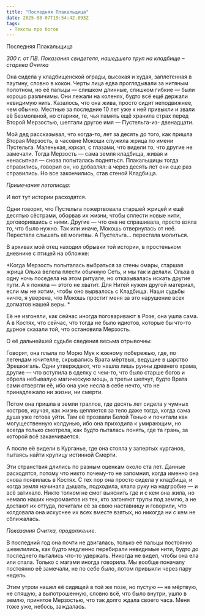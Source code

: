 ```yaml
---
title: "Последняя Плакальщица"
date: 2025-08-07T19:54:42.093Z
tags:
 - Тексты про богов
---
```


Последняя Плакальщица

*300 г. от ПВ. Показания свидетеля, нашедшего труп на кладбище – старика
Очитка*

Она сидела у кладбищенской ограды, высокая и худая, заплетенная в
паутину, словно в кокон. Черты лица едва проглядывали за нитяным
полотном, но её пальцы — слишком длинные, слишком гибкие — были хорошо
различимы. Они лежали на коленях, будто всё ещё держали невидимую нить.
Казалось, что она жива, просто сидит неподвижнее, чем обычно. Местные за
последние 10 лет уже к ней привыкли и звали её Безмолвной, но старики,
те, чья память ещё хранила страх перед Второй Мерзостью, шептали другое
имя — Пустельга-из- двенадцати. 

Мой дед рассказывал, что когда-то, лет за десять до того, как пришла
Вторая Мерзость, в часовне Мокоши служила жрица по имени Пустельга.
Маленькая, юркая, с глазами, что видели то, что другие не замечали.
Тогда Мерзость — сама земля кладбища, живая и ненасытная — снова
попыталась подняться. Плакальщицы тогда справились, говорил он, но
добавлял: а через десять лет они еще раз справились. Но все закончились,
став стеной Кладбища. 

*Примечания летописца:*

И вот тут истории расходятся.

Одни говорят, что Пустельга пожертвовала старшей жрицей и ещё десятью
сёстрами, оборвав их жизни, чтобы сплести новые нити, договорившись с
ними. Другие — что она не спрашивала, просто взяла то, что было нужно.
Так или иначе, Мокошь отвернулась от неё. Перестала слышать её молитвы.
А Пустельга... перестала молиться.

В архивах мой отец находил обрывки той истории, в простеньком дневнике с
птицей на обложке: 

*Когда Мерзость попыталась выбраться за стены омары, старшая жрица Ольха
велела плести обычную Сеть, и мы так и делали. Ольха в одну ночь
поседела на этом ритуале, но отказывалась искать другие пути. А я поняла
— этого не хватит. Для Нитей нужен другой материал, если мы не хотим,
чтобы оно вырвалось с Кладбища. Наши судьбы ничто, я уверена, что Мокошь
простит меня за это нарушение всех догматов нашей веры. *

Её не изгоняли, как сейчас иногда поговаривают в Розе, она ушла сама. А
в Костях, что сейчас, что тогда не было идиотов, которые бы что-то
дурное сказали той, что остановила Мерзость. 

О её дальнейшей судьбе сведения весьма отрывочны:

Говорят, она плыла по Морю Мук к южному побережью, где, по легендам
ючителле, скрывались Врата мёртвых, ведущие в царство Эрешкигаль. Одни
утверждают, что нашла лишь руины древнего храма, другие — что вступила в
сделку с чем-то, что было старше богов и обрела небывалую магическую
мощь, а третьи шепчут, будто Врата сами отвергли её, ибо она уже несла в
себе нечто, что не принадлежало ни жизни, ни смерти.

Потом она пришла в земли траллов, где десять лет сидела у чумных
костров, изучая, как жизнь цепляется за тело даже тогда, когда сама душа
уже готова уйти. Там её прозвали Белой Тенью и почитали как
могущественную колдунью, ибо она приходила к умирающим, но всегда только
смотрела, как будто пыталась понять, где та грань, за которой всё
заканчивается.

А после её видели в Курганье, где она стояла у запертых курганов,
пытаясь найти крупицу истинной Смерти. 

Эти странствия длились по разным оценкам около ста лет. Данные
расходятся, потому что никто почему-то не запомнил, когда именно она
снова появилась в Костях. С тех пор она просто сидела у кладбища, и
когда земля начинала дышать, подходила, клала руку на надгробие — и всё
затихало. Никто толком не смог выяснить где и с кем она жила, но немало
наших некромантов из тех, кто загоняют трупы под землю, а не достают их
оттуда, почитали её за свою наставницу и говорили, что колдовала она
искуснее их всех вместе взятых, но никогда ни с кем не сближалась. 

*Показания Очитка, продолжение.*

В последний год она почти не двигалась, только её пальцы постоянно
шевелились, как будто медленно перебирали невидимые нити, будто до
последнего пытались что-то удержать. Никогда не видел, чтобы она ела или
спала. Только с магами иногда говорила. Мы вообще поначалу постоянно её
замечали, не по себе было, потом привыкли через пару недель.

Этим утром нашел её сидящей в той же позе, но пустую — не мёртвую, не
спящую, а выпотрошенную, словно всё, что было внутри, ушло в землю,
принятое Мерзостью, что так долго ждала своего часа. Меня тоже уже,
небось, заждалась.
